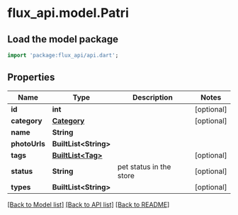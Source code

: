 # flux_api.model.Patri

## Load the model package
```dart
import 'package:flux_api/api.dart';
```

## Properties
Name | Type | Description | Notes
------------ | ------------- | ------------- | -------------
**id** | **int** |  | [optional] 
**category** | [**Category**](Category.md) |  | [optional] 
**name** | **String** |  | 
**photoUrls** | **BuiltList&lt;String&gt;** |  | 
**tags** | [**BuiltList&lt;Tag&gt;**](Tag.md) |  | [optional] 
**status** | **String** | pet status in the store | [optional] 
**types** | **BuiltList&lt;String&gt;** |  | [optional] 

[[Back to Model list]](../README.md#documentation-for-models) [[Back to API list]](../README.md#documentation-for-api-endpoints) [[Back to README]](../README.md)


